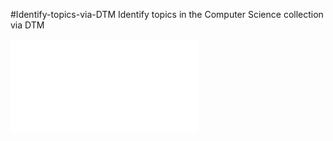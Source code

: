 
#Identify-topics-via-DTM
Identify topics in the Computer Science collection via DTM

![alt text](k10term.pdf)
